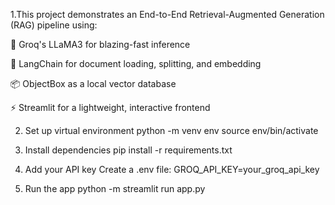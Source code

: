 1.This project demonstrates an End-to-End Retrieval-Augmented Generation (RAG) pipeline using:

🧠 Groq's LLaMA3 for blazing-fast inference

📄 LangChain for document loading, splitting, and embedding

📦 ObjectBox as a local vector database

⚡ Streamlit for a lightweight, interactive frontend

2. Set up virtual environment
        python -m venv env
        source env/bin/activate

3. Install dependencies
      pip install -r requirements.txt

4. Add your API key
     Create a .env file:
        GROQ_API_KEY=your_groq_api_key

5. Run the app
      python -m streamlit run app.py
